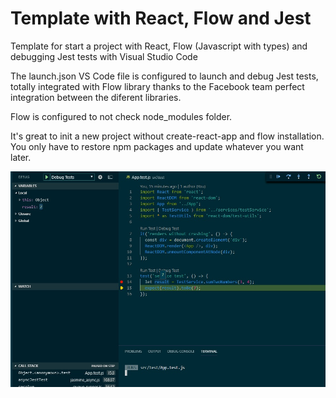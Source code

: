 # Template with React, Flow and Jest

Template for start a project with React, Flow (Javascript with types) and debugging Jest tests with Visual Studio Code

The launch.json VS Code file is configured to launch and debug Jest tests, totally integrated with Flow library thanks to the Facebook team perfect integration between the diferent libraries.

Flow is configured to not check node_modules folder.

It's great to init a new project without create-react-app and flow installation. You only have to restore npm packages and update whatever you want later.

![Alt text](readme/debugging.jpg?raw=true "Title")